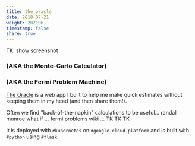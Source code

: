 ```yaml
---
title: the oracle
date: 2018-07-21
weight: 202106
timestamp: false
share: true
---
```


TK: show screenshot

### (AKA the Monte-Carlo Calculator)
### (AKA the Fermi Problem Machine)

[The Oracle][site] is a web app I built to help me make quick estimates without keeping them in my head (and then share them!).

Often we find "back-of-the-napkin" calculations to be useful... randall munroe what if ... fermi problems wiki ... TK TK TK


It is deployed with `#kubernetes` on `#google-cloud-platform` and is built with `#python` using `#flask`.



[site]: https://oracle.math.computer
